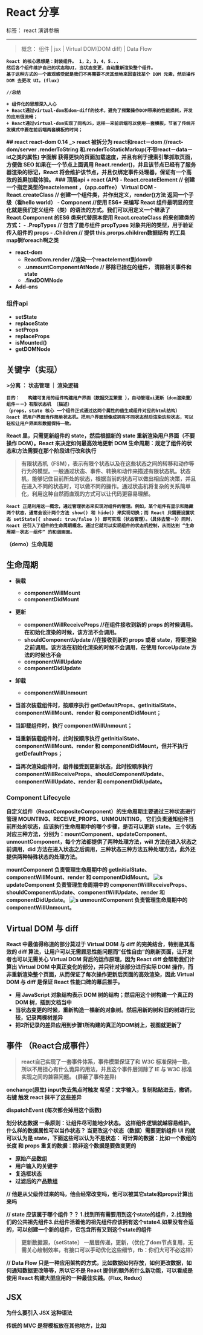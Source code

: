 
# React 分享

标签： react 演讲参稿

---

> 概念： 组件 | jsx | Virtual DOM(DOM diff) | Data Flow

<b />

    React 的核心思想是：封装组件。 1，2，3，4，5...
    然后各个组件维护自己的状态和UI，当状态变更，自动重新渲染整个组件。
    基于这种方式的一个直观感受就是我们不再需要不厌其烦地来回查找某个 DOM 元素，然后操作 DOM 去更改 UI。(flux)

    //总结

    + 组件化的思想深入人心
    + React通过virtual-dom和dom-diff的技术，避免了频繁操作DOM带来的性能损耗，开发的应用很流畅；
    + React通过virtual-dom实现了同构JS，这样一来前后端可以使用一套模板，节省了传统开发模式中要在前后端两套模板的时间；
<b />
## react react-dom
0.14 _> react 被拆分为 react和react－dom
//react-dom/server  .renderToString 和.renderToStaticMarkup(不带react－data－id之类的属性) 字面解 获得更快的页面加载速度，并且有利于搜索引擎抓取页面，方便做 SEO 如果在一个节点上面调用 React.render()，并且该节点已经有了服务器渲染的标记，React 将会维护该节点，并且仅绑定事件处理器，保证有一个高效的首屏加载体验。
### 顶层api
+ react (API)
    - React.createElement  // 创建一个指定类型的reactelement ，（app.coffee）  Virtual DOM
    - React.createClass // 创建一个组件类，并作出定义，render()方法 返回一个子级（看hello world）
    - Component //使用 ES6+ 来编写 React 组件最明显的变化就是我们定义组件（类）的语法的方式。我们可以用定义一个继承了 React.Component 的ES6 类来代替原本使用 React.createClass 的来创建类的方式：
    - .PropTypes // 包含了能与组件 propTypes 对象共用的类型，用于验证传入组件的 props
    - .Children // 提供 this.prorps.children数据结构 的工具 map锕foreach啊之类

+ react-dom
    - ReactDom.render //渲染一个reactelement到dom中
    - .unmountComponentAtNode // 移除已挂在的组件， 清除相关事件和state
    - .findDOMNode
+ Add-ons

<b />
<b />

### 组件api

+ setState
+ replaceState
+ setProps
+ replaceProps
+ isMounted()
+ getDOMNode

## 关键字（实现）
<b />
  >分离 ： 状态管理 ｜ 渲染逻辑

    目的：   构建可复用的组件构建用户界面（数据交互繁重 ），自动管理ui更新（dom渲染重）
    组件－－》有限状态机 （描述）
    （props，state 核心 一个组件正式通过这两个属性的值生成组件对应的html结构）
    React 把用户界面当作简单状态机。把用户界面想像成拥有不同状态然后渲染这些状态，可以轻松让用户界面和数据保持一致。

React 里，只需更新组件的 state，然后根据新的 state 重新渲染用户界面（不要操作 DOM）。React 来决定如何最高效地更新 DOM
    生命周期：规定了组件的状态和方法需要在那个阶段进行改和执行

  >有限状态机（FSM），表示有限个状态以及在这些状态之间的转移和动作等行为的模型。一般通过状态、事件、转换和动作来描述有限状态机。状态机，能够记住目前所处的状态，根据当前的状态可以做出相应的决策，并且在进入不同的状态时，可以做不同的操作。通过状态机将复杂的关系简单化，利用这种自然而直观的方式可以让代码更容易理解。

    React 正是利用这一概念，通过管理状态来实现对组件的管理。例如，某个组件有显示和隐藏两个状态，通常会设计两个方法 show() 和 hide() 来实现切换；而 React 只需要设置状态 setState({ showed: true/false }) 即可实现（状态管理）。（具体去管－》）同时，React 还引入了组件的生命周期概念。通过它就可以实现组件的状态机控制，从而达到 “生命周期－状态－组件” 的和谐画面。
（demo）生命周期
## 生命周期

+ 装载
    + componentWillMount
    + componentDidMount
+ 更新
    + componentWillReceiveProps //在组件接收到新的 props 的时候调用。在初始化渲染的时候，该方法不会调用。
    + shouldComponentUpdate //在接收到新的 props 或者 state，将要渲染之前调用。该方法在初始化渲染的时候不会调用，在使用 forceUpdate 方法的时候也不会
    + componentWillUpdate
    + componentDidUpdate
+ 卸载
    + componentWillUnmount


+ 当首次装载组件时，按顺序执行 getDefaultProps、getInitialState、componentWillMount、render 和 componentDidMount；
+ 当卸载组件时，执行 componentWillUnmount；
+ 当重新装载组件时，此时按顺序执行 getInitialState、componentWillMount、render 和 componentDidMount，但并不执行 getDefaultProps；
+ 当再次渲染组件时，组件接受到更新状态，此时按顺序执行 componentWillReceiveProps、shouldComponentUpdate、componentWillUpdate、render 和 componentDidUpdate。

### Component Lifecycle
自定义组件（ReactCompositeComponent）的生命周期主要通过三种状态进行管理
    MOUNTING、RECEIVE_PROPS、UNMOUNTING，
它们负责通知组件当前所处的状态，应该执行生命周期中的哪个步骤，是否可以更新 state。
三个状态对应三种方法，分别为：mountComponent、updateComponent、unmountComponent，每个方法都提供了两种处理方法，will 方法在进入状态之前调用，did 方法在进入状态之后调用，三种状态三种方法五种处理方法，此外还提供两种特殊状态的处理方法。


mountComponent 负责管理生命周期中的 getInitialState、componentWillMount、render 和 componentDidMount。
![s](http://ww4.sinaimg.cn/mw690/61ff3868gw1exj76ac37ej20cb0csdh8.jpg)
updateComponent 负责管理生命周期中的 componentWillReceiveProps、shouldComponentUpdate、componentWillUpdate、render 和 componentDidUpdate。
![s](http://ww4.sinaimg.cn/mw690/61ff3868gw1exj7lmihhwj20ct0cytah.jpg)
unmountComponent 负责管理生命周期中的 componentWillUnmount。


##  Virtual DOM 与 diff


React 中最值得称道的部分莫过于 Virtual DOM 与 diff 的完美结合，特别是其高效的 diff 算法，让用户可以无需顾忌性能问题而”任性自由”的刷新页面，让开发者也可以无需关心 Virtual DOM 背后的运作原理，因为 React diff 会帮助我们计算出 Virtual DOM 中真正变化的部分，并只针对该部分进行实际 DOM 操作，而非重新渲染整个页面，从而保证了每次操作更新后页面的高效渲染，因此 Virtual DOM 与 diff 是保证 React 性能口碑的幕后推手。

+ 用 JavaScript 对象结构表示 DOM 树的结构；然后用这个树构建一个真正的 DOM 树，插到文档当中
+ 当状态变更的时候，重新构造一棵新的对象树。然后用新的树和旧的树进行比较，记录两棵树差异
+ 把2所记录的差异应用到步骤1所构建的真正的DOM树上，视图就更新了

## 事件 （React合成事件）
> react自己实现了一套事件体系，事件模型保证了和 W3C 标准保持一致，所以不用担心有什么诡异的用法，并且这个事件层消除了 IE 与 W3C 标准实现之间的兼容问题。 (屏蔽了事件差异)

<b />
onchange(原生)
input失去焦点时触发
希望：文字输入，复制粘贴进去，撤销，右键 触发
react 抹平了这些差异

dispatchEvent (每次都会掉用这个函数)

<b>
划分状态数据
一条原则：让组件尽可能地少状态。
这样组件逻辑就越容易维护。
什么样的数据属性可以当作状态？
当更改这个状态（数据）需要更新组件 UI 的就可以认为是 state，下面这些可以认为不是状态：
可计算的数据：比如一个数组的长度
和 props 重复的数据：除非这个数据是要做变更的

 + 原始产品数组
 + 用户输入的关键字
 + 复选框状态
 + 过滤后的产品数组

// 他是从父级传过来的吗，他会经常改变吗，他可以被其它state和props计算出来吗


// state 应该属于哪个组件？？ 1.找到所有需要用到这个state的组件，2.找到他们的公共祖先组件3.此组件活着他的祖先组件应该拥有这个state4.如果没有合适的，可以创建一个新的组件，它包含所有又到这个state的组件




<b></b>


> 更新数据源，（setState）  一层层传递，更新，（优化了dom节点复用，无需关心绘制效率，有接口可以手动优化这些细节，fb：你们大可不必这样）

<b>

// Data Flow 只是一种应用架构的方式，比如数据如何存放，如何更改数据，如何通知数据更改等等，所以它不是 React 提供的额外的什么新功能，可以看成是使用 React 构建大型应用的一种最佳实践。(Flux, Redux)

## JSX

为什么要引入 JSX 这种语法

传统的 MVC 是将模板放在其他地方，比如 <script> 标签或者模板文件，再在 JS 中通过某种手段引用模板。按照这种思路，想想多少次我们面对四处分散的模板片段不知所措？纠结模板引擎，纠结模板存放位置，纠结如何引用模板……下面是一段 React 官方的看法：
>We strongly believe that components are the right way to separate concerns rather than "templates" and "display logic." We think that markup and the code that generates it are intimately tied together. Additionally, display logic is often very complex and using template languages to express it becomes cumbersome.

<b>
> 我们始终坚信，组件使用了正确方法去做关注分离，而不是通过“模板引擎”和“展示逻辑”。我们认为标签和生成它的代码是紧密相连的。此外，展示逻辑通常是很复杂的，通过模板语言实现这些逻辑会产生大量代码。
我们得出解决这个问题最好的方案是通过 JavaScript 直接生成模板，这样你就可以用一个真正语言的所有表达能力去构建用户界面。为了使这变得更简单，我们做了一个非常简单、可选类似 HTML 语法 ，通过函数调用即可生成模板的编译器，称为 JSX。
你不需要为了 React 使用 JSX，可以直接使用纯粹的 JS。但我们更建议使用 JSX , 因为它能定义简洁且我们熟知的包含属性的树状结构语法。


```
var child = React.createElement('li', null, 'Text Content');
var root = React.createElement('ul', { className: 'my-list' }, child);
React.render(root, document.body);
```

<b>

<b>
简单来说，React 认为组件才是王道，而组件是和模板紧密关联的，组件模板和组件逻辑分离让问题复杂化了。显而易见的道理，关键是怎么做？
所以就有了 JSX 这种语法，就是为了把 HTML 模板直接嵌入到 JS 代码里面，这样就做到了模板和组件关联，但是 JS 不支持这种包含 HTML 的语法，所以需要通过工具将 JSX 编译输出成 JS 代码才能使用。


http://segmentfault.com/a/1190000004003055

https://github.com/my-fe/wiki/issues/1?hmsr=toutiao.io&utm_medium=toutiao.io&utm_source=toutiao.io
